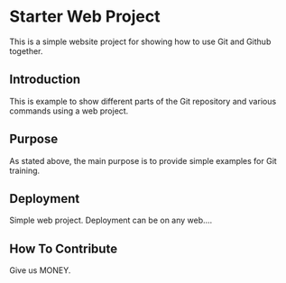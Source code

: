 # Starter Web Project


This is a simple website project for
showing how to use Git and Github together.

## Introduction

This is example to show different parts
of the Git repository and various commands
using a web project.

## Purpose

As stated above, the main purpose is to
provide simple examples for Git training.

## Deployment

Simple web project.  Deployment can be on any web....

## How To Contribute

Give us MONEY.
